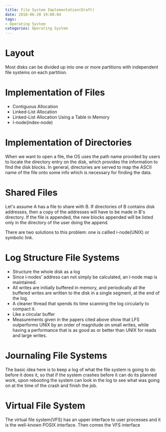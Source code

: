 ```yaml
---
title: File System Implementation(Draft)
date: 2018-06-20 19:08:04
tags: 
- Operating System
categories: Operating System
---
```

#   Layout
Most disks can be divided up into one or more partitions with independent file systems on each partition.

#   Implementation of Files
*   Contiguous Allocation
*   Linked-List Allocation
*   Linked-List Allocation Using a Table in Memory
*   I-node(index-node)

#   Implementation of Directories
When we want to open a file, the OS uses the path name provided by users to locate the directory entry on the disk, which provides the information to find the disk blocks. In general, directories are served to map the ASCII name of the file onto some info which is necessary for finding the data.

#   Shared Files
Let's assume A has a file to share with B. If directories of B contains disk addresses, then a copy of the addresses will have to be made in B's directory. If the file is appended, the new blocks appended will be listed only in the directory of the user doing the append.

There are two solutions to this problem: one is callled i-node(UNIX) or symbolic link.

#   Log Structure File Systems
*   Structure the whole disk as a log
*   Since i-nodes' address can not simply be calculated, an i-node map is maintained.
*   All writes are initially buffered in
memory, and periodically all the buffered writes are written to the disk in a single segment, at the end of the log.
*   A cleaner thread that spends its time scanning the log circularly to compact it.
*   Like a circular buffer
*   Measurements given in the papers cited above show that LFS outperforms UNIX by an order of magnitude on small writes, while having a performance that is as good as or better than UNIX for reads and large writes.

#   Journaling File Systems
The basic idea here is to keep a log of what the file system is going to do before it does it, so that if the system crashes before it can do its planned work, upon rebooting the system can look in the log to see what was going on at the time of the crash and finish the job.

#   Virtual File System
The virtual file system(VFS) has an upper interface to user processes and it is the well-known POSIX interface. Then comes the VFS interface